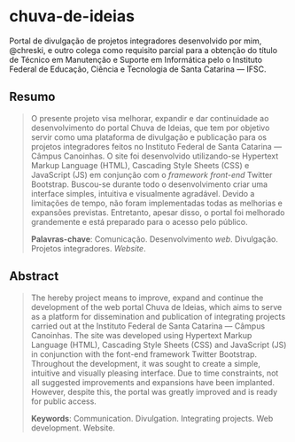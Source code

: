 # chuva-de-ideias
Portal de divulgação de projetos integradores desenvolvido por mim, @chreski, e outro colega como requisito parcial para a obtenção do título de Técnico em Manutenção e Suporte em Informática pelo o Instituto Federal de Educação, Ciência e Tecnologia de Santa Catarina — IFSC.

## Resumo
> O presente projeto visa melhorar, expandir e dar continuidade ao desenvolvimento do portal Chuva de Ideias, que tem por objetivo servir como uma plataforma de divulgação e publicação para os projetos integradores feitos no Instituto Federal de Santa Catarina — Câmpus Canoinhas. O site foi desenvolvido utilizando-se Hypertext Markup Language (HTML), Cascading Style Sheets (CSS) e JavaScript (JS) em conjunção com o *framework front-end* Twitter Bootstrap. Buscou-se durante todo o desenvolvimento criar uma interface simples, intuitiva e visualmente agradável. Devido a limitações de tempo, não foram implementadas todas as melhorias e expansões previstas. Entretanto, apesar disso, o portal foi melhorado grandemente e está preparado para o acesso pelo público.
>
> **Palavras-chave**: Comunicação. Desenvolvimento *web*. Divulgação. Projetos integradores. *Website*.

## Abstract
> The hereby project means to improve, expand and continue the development of the web portal Chuva de Ideias, which aims to serve as a platform for dissemination and publication of integrating projects carried out at the Instituto Federal de Santa Catarina — Câmpus Canoinhas. The site was developed using Hypertext Markup Language (HTML), Cascading Style Sheets (CSS) and JavaScript (JS) in conjunction with the font-end framework Twitter Bootstrap. Throughout the development, it was sought to create a simple, intuitive and visually pleasing interface. Due to time constraints, not all suggested improvements and expansions have been implanted. However, despite this, the portal was greatly improved and is ready for public access.
>
> **Keywords**: Communication. Divulgation. Integrating projects. Web development. Website.
